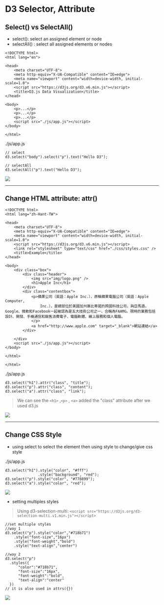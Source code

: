 # D3 Selector, Attribute 

## Select() vs SelectAll()
* select(): select an assigned element or node
* selectAll() : select all assigned elements or nodes 

```htmlembedded=
<!DOCTYPE html>
<html lang="en">

<head>
    <meta charset="UTF-8">
    <meta http-equiv="X-UA-Compatible" content="IE=edge">
    <meta name="viewport" content="width=device-width, initial-scale=1.0">
    <script src="https://d3js.org/d3.v6.min.js"></script>
    <title>D3.js Data Visualization</title>
</head>

<body>
    <p>...</p>
    <p>...</p>
    <p>...</p>
    <script src="./js/app.js"></script>
</body>

</html>
```
./js/app.js
```javascript=
// select
d3.select("body").select("p").text("Hello D3");

// selectAll
d3.selectAll("p").text("Hello D3");
```

![](https://i.imgur.com/YOCnnjl.png)



---


## Change HTML attribute: attr()
```htmlembedded=
<!DOCTYPE html>
<html lang="zh-Hant-TW">

<head>
    <meta charset="UTF-8">
    <meta http-equiv="X-UA-Compatible" content="IE=edge">
    <meta name="viewport" content="width=device-width, initial-scale=1.0">
    <script src="https://d3js.org/d3.v6.min.js"></script>
    <link rel="stylesheet" type="text/css" href="./css/styles.css" />
    <title>Example</title>
</head>

<body>
    <div class="box">
        <div class="header">
            <img src="img/logo.png" />
            <h1>Apple Inc</h1>
        </div>
        <div class="contentbox">
            <p>蘋果公司（英語：Apple Inc.），原稱蘋果電腦公司（英語：Apple Computer,
                Inc.），是總部位於美國加州庫比蒂諾的跨國科技公司，與亞馬遜，Google、微軟和Facebook一起被認為是五大技術公司之一，合稱為FAAMG。現時的業務包括設計、開發、手機通信和銷售消費電子、電腦軟體、線上服務和個人電腦。
            </p>
            <a href="http://www.apple.com" target="_blank">網站連結</a>
        </div>

    </div>
    <script src="./js/app.js"></script>
</body>

</html>

</html>
```



./js/app.js
```javascript=
d3.select("h1").attr("class", "title");
d3.select("p").attr("class", "content");
d3.select("a").attr("class", "link");
```

> We can see the `<h1>` ,`<p>` , `<a>` added the "class" attribute after we used d3.js 

![](https://i.imgur.com/W9N3z7u.png)



---

## Change CSS Style
* using select to select the element then using style to change/give css style

./js/app.js
```javascript=
d3.select("h1").style("color", "#fff")
               .style("background", "red");
d3.select("p").style("color", "#778899");
d3.select("a").style("color", "red");
```

![](https://i.imgur.com/nqvMBpK.png)


* setting multiples styles
> Using d3-selection-multi:  `<script src="https://d3js.org/d3-selection-multi.v1.min.js"></script>` 

```javascript=
//set multiple styles
//way 1
d3.select("p").style("color","#718b71")
    .style("font-size","16px")
    .style("font-weight","bold")
    .style("text-align","center")

//way 2
d3.select("p")
  .styles({
      "color":"#718b71",
      "font-size":"16px",
      "font-weight":"bold",
      "text-align":"center"
  })
// it is also used in attrs({})
```
![](https://i.imgur.com/HAksUrF.png)

